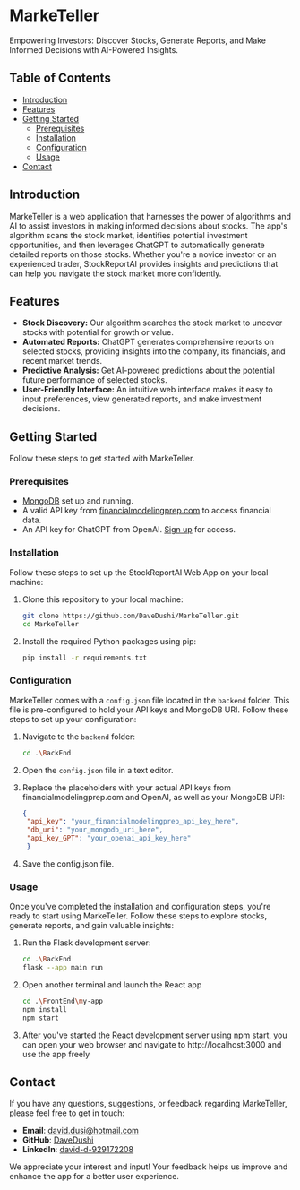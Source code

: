 # MarkeTeller

Empowering Investors: Discover Stocks, Generate Reports, and Make Informed Decisions with AI-Powered Insights.

## Table of Contents
- [Introduction](#introduction)
- [Features](#features)
- [Getting Started](#getting-started)
  - [Prerequisites](#prerequisites)
  - [Installation](#installation)
  - [Configuration](#configuration)
  - [Usage](#usage)
- [Contact](#contact)

## Introduction

MarkeTeller is a web application that harnesses the power of algorithms and AI to assist investors in making informed decisions about stocks. The app's algorithm scans the stock market, identifies potential investment opportunities, and then leverages ChatGPT to automatically generate detailed reports on those stocks. Whether you're a novice investor or an experienced trader, StockReportAI provides insights and predictions that can help you navigate the stock market more confidently.

## Features

- **Stock Discovery:** Our algorithm searches the stock market to uncover stocks with potential for growth or value.
- **Automated Reports:** ChatGPT generates comprehensive reports on selected stocks, providing insights into the company, its financials, and recent market trends.
- **Predictive Analysis:** Get AI-powered predictions about the potential future performance of selected stocks.
- **User-Friendly Interface:** An intuitive web interface makes it easy to input preferences, view generated reports, and make investment decisions.


## Getting Started

Follow these steps to get started with MarkeTeller.

### Prerequisites

- [MongoDB](https://docs.mongodb.com/manual/installation/) set up and running.
- A valid API key from [financialmodelingprep.com](https://financialmodelingprep.com/developer/docs/) to access financial data.
- An API key for ChatGPT from OpenAI. [Sign up](https://beta.openai.com/signup/) for access.


### Installation

Follow these steps to set up the StockReportAI Web App on your local machine:

1. Clone this repository to your local machine:

   ```bash
   git clone https://github.com/DaveDushi/MarkeTeller.git
   cd MarkeTeller
2. Install the required Python packages using pip:

   ```bash
   pip install -r requirements.txt

### Configuration

MarkeTeller comes with a `config.json` file located in the `backend` folder. This file is pre-configured to hold your API keys and MongoDB URI. Follow these steps to set up your configuration:

1. Navigate to the `backend` folder:

   ```bash
   cd .\BackEnd

2. Open the `config.json` file in a text editor.

3. Replace the placeholders with your actual API keys from financialmodelingprep.com and OpenAI, as well as your MongoDB URI:

   ```json
   {
    "api_key": "your_financialmodelingprep_api_key_here",
    "db_uri": "your_mongodb_uri_here",
    "api_key_GPT": "your_openai_api_key_here"
    }
4. Save the config.json file.

### Usage

Once you've completed the installation and configuration steps, you're ready to start using MarkeTeller. Follow these steps to explore stocks, generate reports, and gain valuable insights:
1. Run the Flask development server:

   ```bash
   cd .\BackEnd
   flask --app main run
2. Open another terminal and launch the React app

    ```bash
   cd .\FrontEnd\my-app
   npm install 
   npm start
3. After you've started the React development server using npm start, you can open your web browser and navigate to http://localhost:3000 and use the app freely

   
## Contact

If you have any questions, suggestions, or feedback regarding MarkeTeller, please feel free to get in touch:

- **Email**: [david.dusi@hotmail.com](mailto:your.email@example.com)
- **GitHub**: [DaveDushi](https://github.com/YourGitHubUsername)
- **LinkedIn**: [david-d-929172208](https://www.linkedin.com/in/YourLinkedInProfile)


We appreciate your interest and input! Your feedback helps us improve and enhance the app for a better user experience.
